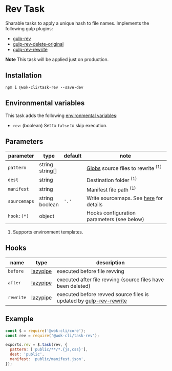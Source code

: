 # Rev Task

Sharable tasks to apply a unique hash to file names. Implements the following gulp plugins:

- [gulp-rev](https://www.npmjs.com/package/gulp-rev)
- [gulp-rev-delete-original](https://www.npmjs.com/package/gulp-rev-delete-original)
- [gulp-rev-rewrite](https://www.npmjs.com/package/gulp-rev-rewrite)

**Note** This task will be applied just on production.

## Installation

```
npm i @wok-cli/task-rev --save-dev
```

## Environmental variables

This task adds the following [environmental variables](packages/core/configuration#env):

- `rev`: (boolean) Set to `false` to skip execution.

## Parameters

| parameter    | type               | default | note                                              |
| ------------ | ------------------ | ------- | ------------------------------------------------- |
| `pattern`    | string<br>string[] |         | [Globs][1] source files to rewrite <sup>(1)</sup> |
| `dest`       | string             |         | Destination folder <sup>(1)</sup>                 |
| `manifest`   | string             |         | Manifest file path <sup>(1)</sup>                 |
| `sourcemaps` | string<br>boolean  | `'.'`   | Write sourcemaps. See [here][2] for details       |
| `hook:(*)`   | object             |         | Hooks configuration parameters (see below)        |

1. Supports environment templates.

[1]: https://gulpjs.com/docs/en/api/concepts#globs
[2]: https://gulpjs.com/docs/en/api/src#sourcemaps

## Hooks

| name      | type          | description                                                             |
| --------- | ------------- | ----------------------------------------------------------------------- |
| `before`  | [lazypipe][1] | executed before file revving                                            |
| `after`   | [lazypipe][1] | executed after file revving (source files have been deleted)            |
| `rewrite` | [lazypipe][1] | executed before revved source files is updated by [gulp-rev-rewrite][2] |

[1]: https://github.com/OverZealous/lazypipe
[2]: https://www.npmjs.com/package/gulp-rev-rewrite

## Example

```js
const $ = require('@wok-cli/core');
const rev = require('@wok-cli/task-rev');

exports.rev = $.task(rev, {
  pattern: ['public/**/*.{js,css}'],
  dest: 'public',
  manifest: 'public/manifest.json',
});
```
